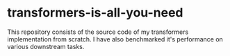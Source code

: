 # transformers-is-all-you-need
This repository consists of the source code of my transformers implementation from scratch. I have also benchmarked it's performance on various downstream tasks.
